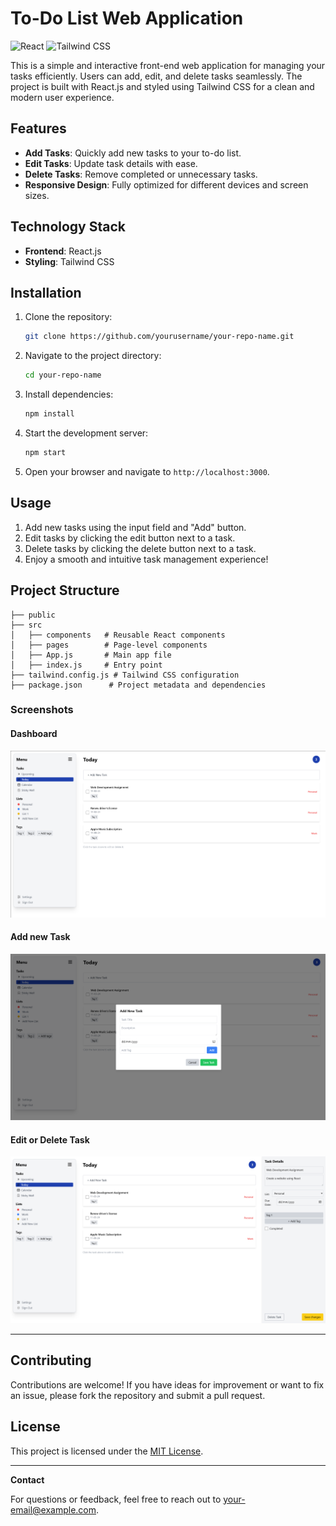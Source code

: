 # To-Do List Web Application

![React](https://img.shields.io/badge/React.js-%5E18.0.0-blue?logo=react) ![Tailwind CSS](https://img.shields.io/badge/TailwindCSS-%5E3.0-green?logo=tailwind-css) 

This is a simple and interactive front-end web application for managing your tasks efficiently. Users can add, edit, and delete tasks seamlessly. The project is built with React.js and styled using Tailwind CSS for a clean and modern user experience.

## Features

- **Add Tasks**: Quickly add new tasks to your to-do list.
- **Edit Tasks**: Update task details with ease.
- **Delete Tasks**: Remove completed or unnecessary tasks.
- **Responsive Design**: Fully optimized for different devices and screen sizes.

## Technology Stack

- **Frontend**: React.js
- **Styling**: Tailwind CSS

## Installation

1. Clone the repository:
   ```bash
   git clone https://github.com/yourusername/your-repo-name.git
   ```
2. Navigate to the project directory:
   ```bash
   cd your-repo-name
   ```
3. Install dependencies:
   ```bash
   npm install
   ```
4. Start the development server:
   ```bash
   npm start
   ```
5. Open your browser and navigate to `http://localhost:3000`.

## Usage

1. Add new tasks using the input field and "Add" button.
2. Edit tasks by clicking the edit button next to a task.
3. Delete tasks by clicking the delete button next to a task.
4. Enjoy a smooth and intuitive task management experience!

## Project Structure

```
├── public
├── src
│   ├── components   # Reusable React components
│   ├── pages        # Page-level components
│   ├── App.js       # Main app file
│   ├── index.js     # Entry point
├── tailwind.config.js # Tailwind CSS configuration
├── package.json      # Project metadata and dependencies
```

### Screenshots

#### Dashboard
![Dahsboard](./Preview/Preview1.png)

#### Add new Task
![Modal Add new task](./Preview/Preview2.png)

#### Edit or Delete Task
![Edit Or Delete Task](./Preview/Preview3.png)

---

## Contributing

Contributions are welcome! If you have ideas for improvement or want to fix an issue, please fork the repository and submit a pull request.

## License

This project is licensed under the [MIT License](LICENSE).

---

**Contact**

For questions or feedback, feel free to reach out to [your-email@example.com](mailto:your-email@example.com).
